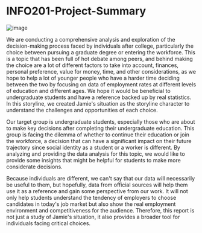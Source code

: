 # INFO201-Project-Summary
![image](https://github.com/Hruiitanggg/INFO201-Project-Summary/assets/152325167/d7ada47a-29d5-4387-bc72-4b47813ffbe2)

We are conducting a comprehensive analysis and exploration of the decision-making process faced by individuals after college, particularly the choice between pursuing a graduate degree or entering the workforce. This is a topic that has been full of hot debate among peers, and behind making the choice are a lot of different factors to take into account, finances, personal preference, value for money, time, and other considerations, as we hope to help a lot of younger people who have a harder time deciding between the two by focusing on data of employment rates at different levels of education and different ages. We hope it would be beneficial to undergraduate students and have a reference backed up by real statistics. In this storyline, we created Jamie's situation as the storyline character to understand the challenges and opportunities of each choice.

Our target group is undergraduate students, especially those who are about to make key decisions after completing their undergraduate education. This group is facing the dilemma of whether to continue their education or join the workforce, a decision that can have a significant impact on their future trajectory since social identity as a student or a worker is different. By analyzing and providing the data analysis for this topic, we would like to provide some insights that might be helpful for students to make more considerate decisions.

Because individuals are different, we can't say that our data will necessarily be useful to them, but hopefully, data from official sources will help them use it as a reference and gain some perspective from our work. It will not only help students understand the tendency of employers to choose candidates in today's job market but also show the real employment environment and competitiveness for the audience. Therefore, this report is not just a study of Jamie's situation, it also provides a broader tool for individuals facing critical choices.
